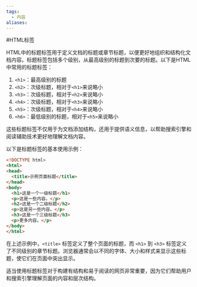 ```yaml
---
tags:
  - 内容
aliases:
---
```

#HTML标签

HTML中的标题标签用于定义文档的标题或章节标题，以便更好地组织和结构化文档内容。标题标签包括多个级别，从最高级别的标题到次要的标题。以下是HTML中常用的标题标签：

1. `<h1>`：最高级别的标题
2. `<h2>`：次级标题，相对于`<h1>`来说略小
3. `<h3>`：次级标题，相对于`<h2>`来说略小
4. `<h4>`：次级标题，相对于`<h3>`来说略小
5. `<h5>`：次级标题，相对于`<h4>`来说略小
6. `<h6>`：最低级别的标题，相对于`<h5>`来说略小

这些标题标签不仅用于为文档添加结构，还用于提供语义信息，以帮助搜索引擎和阅读辅助技术更好地理解文档内容。

以下是标题标签的基本使用示例：

```html
<!DOCTYPE html>
<html>
<head>
  <title>示例页面标题</title>
</head>
<body>
  <h1>这是一个一级标题</h1>
  <p>这是一些内容。</p>
  <h2>这是一个二级标题</h2>
  <p>这是另一些内容。</p>
  <h3>这是一个三级标题</h3>
  <p>更多内容。</p>
</body>
</html>
```

在上述示例中，`<title>` 标签定义了整个页面的标题，而 `<h1>` 到 `<h3>` 标签定义了不同级别的章节标题。浏览器通常会以不同的字体、大小和样式来显示这些标题，使它们在页面中突出显示。

适当使用标题标签对于构建有结构和易于阅读的网页非常重要，因为它们帮助用户和搜索引擎理解页面的内容和层次结构。